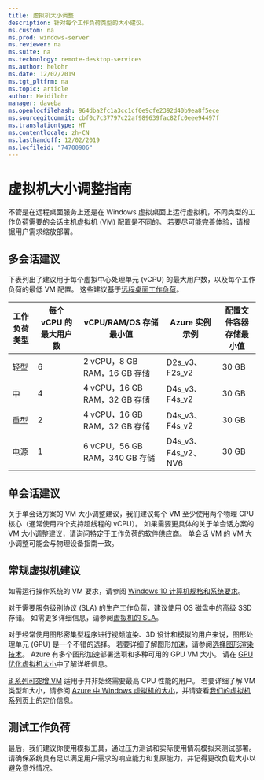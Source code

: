 ```yaml
---
title: 虚拟机大小调整
description: 针对每个工作负荷类型的大小建议。
ms.custom: na
ms.prod: windows-server
ms.reviewer: na
ms.suite: na
ms.technology: remote-desktop-services
ms.author: helohr
ms.date: 12/02/2019
ms.tgt_pltfrm: na
ms.topic: article
author: Heidilohr
manager: daveba
ms.openlocfilehash: 964dba2fc1a3cc1cf0e9cfe2392d40b9ea8f5ece
ms.sourcegitcommit: cbf0c7c37797c22af989639fac82fc0eee94497f
ms.translationtype: HT
ms.contentlocale: zh-CN
ms.lasthandoff: 12/02/2019
ms.locfileid: "74700906"
---
```

# <a name="virtual-machine-sizing-guidance"></a>虚拟机大小调整指南

不管是在远程桌面服务上还是在 Windows 虚拟桌面上运行虚拟机，不同类型的工作负荷需要的会话主机虚拟机 (VM) 配置是不同的。 若要尽可能完善体验，请根据用户需求缩放部署。

## <a name="multi-session-recommendations"></a>多会话建议

下表列出了建议用于每个虚拟中心处理单元 (vCPU) 的最大用户数，以及每个工作负荷的最低 VM 配置。 这些建议基于[远程桌面工作负荷](remote-desktop-workloads.md)。

| 工作负荷类型 | 每个 vCPU 的最大用户数 | vCPU/RAM/OS 存储最小值 | Azure 实例示例 | 配置文件容器存储最小值 |
| --- | --- | --- | --- | --- |
| 轻型 | 6 | 2 vCPU，8 GB RAM，16 GB 存储 | D2s_v3、F2s_v2 | 30 GB |
| 中 | 4 | 4 vCPU，16 GB RAM，32 GB 存储 | D4s_v3、F4s_v2 | 30 GB |
| 重型 | 2 | 4 vCPU，16 GB RAM，32 GB 存储 | D4s_v3、F4s_v2 | 30 GB |
| 电源 | 1 | 6 vCPU，56 GB RAM，340 GB 存储 | D4s_v3、F4s_v2、NV6 | 30 GB |

## <a name="single-session-recommendations"></a>单会话建议

关于单会话方案的 VM 大小调整建议，我们建议每个 VM 至少使用两个物理 CPU 核心（通常使用四个支持超线程的 vCPU）。 如果需要更具体的关于单会话方案的 VM 大小调整建议，请询问特定于工作负荷的软件供应商。 单会话 VM 的 VM 大小调整可能会与物理设备指南一致。

## <a name="general-virtual-machine-recommendations"></a>常规虚拟机建议

如需运行操作系统的 VM 要求，请参阅 [Windows 10 计算机规格和系统要求](https://www.microsoft.com/windows/windows-10-specifications)。

对于需要服务级别协议 (SLA) 的生产工作负荷，建议使用 OS 磁盘中的高级 SSD 存储。 如需更多详细信息，请参阅[虚拟机的 SLA](https://azure.microsoft.com/support/legal/sla/virtual-machines/v1_8/)。

对于经常使用图形密集型程序进行视频渲染、3D 设计和模拟的用户来说，图形处理单元 (GPU) 是一个不错的选择。 若要详细了解图形加速，请参阅[选择图形渲染技术](rds-graphics-virtualization.md)。 Azure 有多个图形加速部署选项和多种可用的 GPU VM 大小。 请在 [GPU 优化虚拟机大小](https://docs.microsoft.com/azure/virtual-machines/windows/sizes-gpu)中了解详细信息。

[B 系列可突增 VM](https://docs.microsoft.com/azure/virtual-machines/windows/b-series-burstable) 适用于并非始终需要最高 CPU 性能的用户。 若要详细了解 VM 类型和大小，请参阅 [Azure 中 Windows 虚拟机的大小](https://docs.microsoft.com/azure/virtual-machines/windows/sizes)，并请查看[我们的虚拟机系列页](https://azure.microsoft.com/pricing/details/virtual-machines/series/)上的定价信息。

## <a name="test-your-workload"></a>测试工作负荷

最后，我们建议你使用模拟工具，通过压力测试和实际使用情况模拟来测试部署。 请确保系统具有足以满足用户需求的响应能力和复原能力，并记得更改负载大小以避免意外情况。
